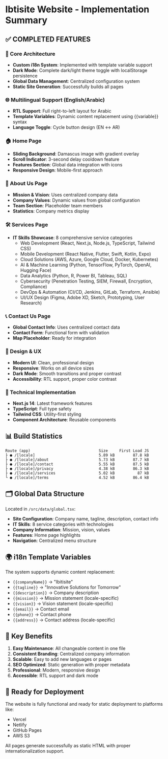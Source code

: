 # Ibtisite Website - Implementation Summary

## ✅ COMPLETED FEATURES

### 🎯 Core Architecture
- **Custom i18n System**: Implemented with template variable support
- **Dark Mode**: Complete dark/light theme toggle with localStorage persistence
- **Global Data Management**: Centralized configuration system
- **Static Site Generation**: Successfully builds all pages

### 🌐 Multilingual Support (English/Arabic)
- **RTL Support**: Full right-to-left layout for Arabic
- **Template Variables**: Dynamic content replacement using {{variable}} syntax
- **Language Toggle**: Cycle button design (EN ↔ AR)

### 🏠 Home Page
- **Sliding Background**: Damascus image with gradient overlay
- **Scroll Indicator**: 3-second delay cooldown feature
- **Features Section**: Global data integration with icons
- **Responsive Design**: Mobile-first approach

### 📄 About Us Page
- **Mission & Vision**: Uses centralized company data
- **Company Values**: Dynamic values from global configuration
- **Team Section**: Placeholder team members
- **Statistics**: Company metrics display

### 🛠️ Services Page
- **IT Skills Showcase**: 8 comprehensive service categories
  - Web Development (React, Next.js, Node.js, TypeScript, Tailwind CSS)
  - Mobile Development (React Native, Flutter, Swift, Kotlin, Expo)
  - Cloud Solutions (AWS, Azure, Google Cloud, Docker, Kubernetes)
  - AI & Machine Learning (Python, TensorFlow, PyTorch, OpenAI, Hugging Face)
  - Data Analytics (Python, R, Power BI, Tableau, SQL)
  - Cybersecurity (Penetration Testing, SIEM, Firewall, Encryption, Compliance)
  - DevOps & Automation (CI/CD, Jenkins, GitLab, Terraform, Ansible)
  - UI/UX Design (Figma, Adobe XD, Sketch, Prototyping, User Research)

### 📞 Contact Us Page
- **Global Contact Info**: Uses centralized contact data
- **Contact Form**: Functional form with validation
- **Map Placeholder**: Ready for integration

### 🎨 Design & UX
- **Modern UI**: Clean, professional design
- **Responsive**: Works on all device sizes
- **Dark Mode**: Smooth transitions and proper contrast
- **Accessibility**: RTL support, proper color contrast

### 🔧 Technical Implementation
- **Next.js 14**: Latest framework features
- **TypeScript**: Full type safety
- **Tailwind CSS**: Utility-first styling
- **Component Architecture**: Reusable components

## 📊 Build Statistics
```
Route (app)                              Size     First Load JS
├ ● /[locale]                            5.89 kB        87.8 kB
├ ● /[locale]/about                      5.73 kB        87.7 kB
├ ● /[locale]/contact                    5.55 kB        87.5 kB
├ ● /[locale]/privacy                    4.38 kB        86.3 kB
├ ● /[locale]/services                   5.02 kB          87 kB
└ ● /[locale]/terms                      4.52 kB        86.4 kB
```

## 🗂️ Global Data Structure
Located in `/src/data/global.tsx`:
- **Site Configuration**: Company name, tagline, description, contact info
- **IT Skills**: 8 service categories with technologies
- **Company Information**: Mission, vision, values
- **Features**: Home page highlights
- **Navigation**: Centralized menu structure

## 🌍 i18n Template Variables
The system supports dynamic content replacement:
- `{{companyName}}` → "Ibitisite"
- `{{tagline}}` → "Innovative Solutions for Tomorrow"
- `{{description}}` → Company description
- `{{mission}}` → Mission statement (locale-specific)
- `{{vision}}` → Vision statement (locale-specific)
- `{{email}}` → Contact email
- `{{phone}}` → Contact phone
- `{{address}}` → Contact address (locale-specific)

## 🎯 Key Benefits
1. **Easy Maintenance**: All changeable content in one file
2. **Consistent Branding**: Centralized company information
3. **Scalable**: Easy to add new languages or pages
4. **SEO Optimized**: Static generation with proper metadata
5. **Professional**: Modern, responsive design
6. **Accessible**: RTL support and dark mode

## 🚀 Ready for Deployment
The website is fully functional and ready for static deployment to platforms like:
- Vercel
- Netlify
- GitHub Pages
- AWS S3

All pages generate successfully as static HTML with proper internationalization support.
